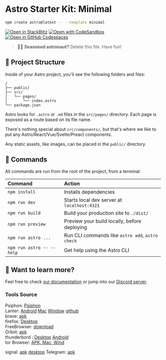 # Astro Starter Kit: Minimal

```sh
npm create astro@latest -- --template minimal
```

[![Open in StackBlitz](https://developer.stackblitz.com/img/open_in_stackblitz.svg)](https://stackblitz.com/github/withastro/astro/tree/latest/examples/minimal)
[![Open with CodeSandbox](https://assets.codesandbox.io/github/button-edit-lime.svg)](https://codesandbox.io/p/sandbox/github/withastro/astro/tree/latest/examples/minimal)
[![Open in GitHub Codespaces](https://github.com/codespaces/badge.svg)](https://codespaces.new/withastro/astro?devcontainer_path=.devcontainer/minimal/devcontainer.json)

> 🧑‍🚀 **Seasoned astronaut?** Delete this file. Have fun!

## 🚀 Project Structure

Inside of your Astro project, you'll see the following folders and files:

```text
/
├── public/
├── src/
│   └── pages/
│       └── index.astro
└── package.json
```

Astro looks for `.astro` or `.md` files in the `src/pages/` directory. Each page is exposed as a route based on its file name.

There's nothing special about `src/components/`, but that's where we like to put any Astro/React/Vue/Svelte/Preact components.

Any static assets, like images, can be placed in the `public/` directory.

## 🧞 Commands

All commands are run from the root of the project, from a terminal:

| Command                   | Action                                           |
| :------------------------ | :----------------------------------------------- |
| `npm install`             | Installs dependencies                            |
| `npm run dev`             | Starts local dev server at `localhost:4321`      |
| `npm run build`           | Build your production site to `./dist/`          |
| `npm run preview`         | Preview your build locally, before deploying     |
| `npm run astro ...`       | Run CLI commands like `astro add`, `astro check` |
| `npm run astro -- --help` | Get help using the Astro CLI                     |

## 👀 Want to learn more?

Feel free to check [our documentation](https://docs.astro.build) or jump into our [Discord server](https://astro.build/chat).

### Tools Source

Psiphon: [Psiphon](https://s3.amazonaws.com/psiphon/web/mjr4-p23r-puwl/en/download.html#direct)  
Lanter: [Android](https://lantern.io/download?os=android) [Mac](https://lantern.io/download?os=mac) [Window](https://lantern.io/download?os=windows) [github](https://github.com/getlantern/lantern)  
brave: [apk](https://github.com/brave/brave-browser/releases)  
firefox: [Desktop](https://www.mozilla.org/en-US/firefox/all/desktop-release/)  
FreeBrowser: [download](https://freebrowser.org/#stepSection)  
Orbot: [apk](https://orbot.app/en/download/)  
thunderbord : [Desktop](https://www.thunderbird.net/en-US/thunderbird/all/) [Android](https://f-droid.org/packages/net.thunderbird.android/)  
tor Browser: [APK, Mac, Wind](https://www.torproject.org/download/)  

signal: [apk](https://signal.org/android/apk/) [desktop](https://signal.org/download/)
Telegram: [apk](https://telegram.org/android)